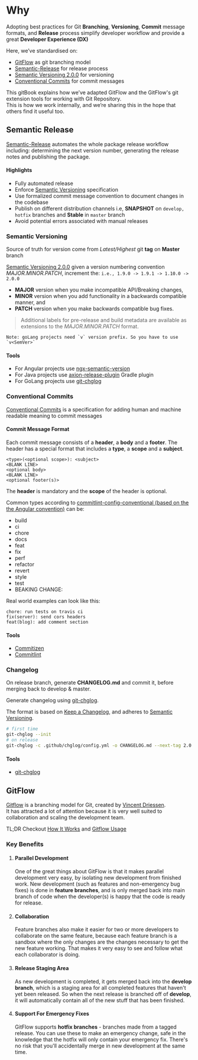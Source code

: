 # Why

Adopting best practices for Git __Branching__, __Versioning__, __Commit__ message formats, and __Release__ process simplify developer workflow and provide a great __Developer Experience (DX)__
 
Here, we’ve standardised on:

- [GitFlow](https://nvie.com/posts/a-successful-git-branching-model/) as git branching model
- [Semantic-Release](https://semantic-release.gitbook.io/semantic-release/) for release process
- [Semantic Versioning 2.0.0](https://semver.org/) for versioning
- [Conventional Commits](https://www.conventionalcommits.org/en/v1.0.0/) for commit messages

This gitBook explains how we’ve adapted GitFlow and the GitFlow's git extension tools for working with Git Repository.<br/>
This is how we work internally, and we’re sharing this in the hope that others find it useful too.

## Semantic Release

[Semantic-Release](https://semantic-release.gitbook.io/semantic-release/)  automates the whole package release workflow including: determining the next version number, generating the release notes and publishing the package.

#### Highlights

- Fully automated release
- Enforce [Semantic Versioning](https://semver.org) specification
- Use formalized commit message convention to document changes in the codebase
- Publish on different distribution channels i.e, __SNAPSHOT__ on `develop, hotfix` branches and __Stable__ in `master` branch 
- Avoid potential errors associated with manual releases

### Semantic Versioning

Source of truth for version come from _Latest/Highest_ git __tag__ on __Master__ branch

[Semantic Versioning 2.0.0](https://semver.org/) given a version numbering convention _MAJOR.MINOR.PATCH_, increment the:  `i.e., 1.9.0 -> 1.9.1 -> 1.10.0 -> 2.0.0`

- __MAJOR__ version when you make incompatible API/Breaking changes,
- __MINOR__ version when you add functionality in a backwards compatible manner, and
- __PATCH__ version when you make backwards compatible bug fixes.

> Additional labels for pre-release and build metadata are available as extensions to the _MAJOR.MINOR.PATCH_ format.

    Note: goLang projects need `v` version prefix. So you have to use `v<SemVer>`

#### Tools

- For Angular projects use [ngx-semantic-version](https://d-koppenhagen.de/blog/2019-11-ngx-semantic-version)
- For Java projects use [axion-release-plugin](https://axion-release-plugin.readthedocs.io/en/latest/) Gradle plugin
- For GoLang projects use [git-chglog](https://github.com/git-chglog/git-chglog)

### Conventional Commits
[Conventional Commits](https://www.conventionalcommits.org/en/v1.0.0/) is a specification for adding human and machine readable meaning to commit messages
 
#### Commit Message Format

Each commit message consists of a __header__, a __body__ and a __footer__. The header has a special format that includes a __type__, a __scope__ and a __subject__.
```
<type>(<optional scope>): <subject>
<BLANK LINE>
<optional body>
<BLANK LINE>
<optional footer(s)>
```

The __header__ is mandatory and the __scope__ of the header is optional.

Common types according to [commitlint-config-conventional (based on the the Angular convention)](https://github.com/conventional-changelog/commitlint/tree/master/%40commitlint/config-conventional#type-enum) can be:
- build
- ci
- chore
- docs
- feat
- fix
- perf
- refactor
- revert
- style
- test
- BEAKING CHANGE:

Real world examples can look like this:

```
chore: run tests on travis ci
fix(server): send cors headers
feat(blog): add comment section
```

#### Tools

- [Commitizen](https://github.com/commitizen/cz-cli)
- [Commitlint](https://github.com/conventional-changelog/commitlint)

### Changelog

On release branch, generate __CHANGELOG.md__ and commit it, before merging back to develop & master.
 
Generate changelog using [git-chglog](https://github.com/git-chglog/git-chglog).

The format is based on [Keep a Changelog](https://keepachangelog.com/en/1.0.0/), and adheres to [Semantic Versioning](https://semver.org/spec/v2.0.0.html).

```bash
# first time
git-chglog --init
# on release
git-chglog -c .github/chglog/config.yml -o CHANGELOG.md --next-tag 2.0.0
```

#### Tools

- [git-chglog](https://github.com/git-chglog/git-chglog)


## GitFlow

[Gitflow](http://nvie.com/posts/a-successful-git-branching-model/) is a branching model for Git, created by [Vincent Driessen](https://nvie.com/about/).  
It has attracted a lot of attention because it is very well suited to collaboration and scaling the development team.

TL;DR Checkout [How It Works](./gitflow.md) and [Gitflow Usage](./gitflow-usage.md)

### Key Benefits

1. #### Parallel Development

    One of the great things about GitFlow is that it makes parallel development very easy, by isolating new development from finished work.
    New development (such as features and non-emergency bug fixes) is done in __feature branches__, and is only merged back into main branch of code when the developer(s) is happy that the code is ready for release.

2. #### Collaboration

    Feature branches also make it easier for two or more developers to collaborate on the same feature, because each feature branch is a sandbox where the only changes are the changes necessary to get the new feature working. 
    That makes it very easy to see and follow what each collaborator is doing.

3. #### Release Staging Area

    As new development is completed, it gets merged back into the __develop branch__, which is a staging area for all completed features that haven't yet been released.
    So when the next release is branched off of __develop__, it will automatically contain all of the new stuff that has been finished.

4. #### Support For Emergency Fixes

    GitFlow supports __hotfix branches__ - branches made from a tagged release.  You can use these to make an emergency change, safe in the knowledge that the hotfix will only contain your emergency fix.
    There's no risk that you'll accidentally merge in new development at the same time.


